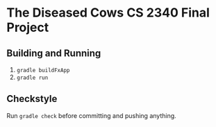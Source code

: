 # The Diseased Cows CS 2340 Final Project

## Building and Running
1. `gradle buildFxApp`
2. `gradle run`

## Checkstyle
Run `gradle check` before committing and pushing anything.

